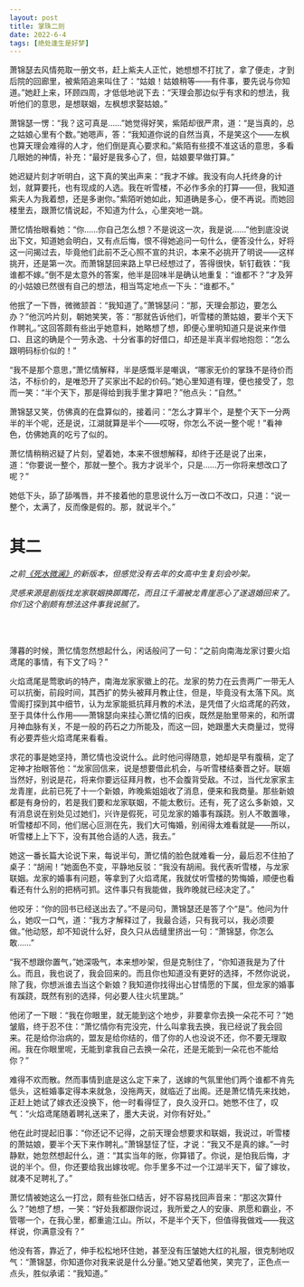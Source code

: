 ```yaml
---
layout: post
title: 掌珠二则
date: 2022-6-4
tags: [绝处逢生是好梦]
---
```


萧锦瑟去风情苑取一册文书，赶上紫夫人正忙，她想想不打扰了，拿了便走，才到后院的回廊里，被紫陌追来叫住了：“姑娘！姑娘稍等——有件事，要先说与你知道。”她赶上来，环顾四周，才低低地说下去：“天理会那边似乎有求和的想法，我听他们的意思，是想联姻，左枫想求娶姑娘。”

萧锦瑟一愣：“我？这可真是……”她觉得好笑，紫陌却很严肃，道：“是当真的，总之姑娘心里有个数。”她嗯声，答：“我知道你说的自然当真，不是笑这个——左枫也算天理会难得的人才，他们倒是真心要求和。”紫陌有些摸不准这话的意思，多看几眼她的神情，补充：“最好是我多心了，但，姑娘要早做打算。”

她迟疑片刻才听明白，这下真的笑出声来：“我才不嫁。我没有向人托终身的计划，就算要托，也有现成的人选。我在听雪楼，不必作多余的打算——但，我知道紫夫人为我着想，还是多谢你。”紫陌听她如此，知道确是多心，便不再说。而她回楼里去，跟萧忆情说起，不知道为什么，心里突地一跳。

萧忆情抬眼看她：“你……你自己怎么想？不是说这一次，我是说……”他到底没说出下文，知道她会明白，又有点后悔，恨不得她追问一句什么，便答没什么，好将这一问揭过去，毕竟他们此前不乏心照不宣的共识，本来不必挑开了明说——这样挑开，还是第一次。而萧锦瑟回来路上早已经想过了，答得很快，斩钉截铁：“我谁都不嫁。”倒不是太意外的答案，他半是回味半是确认地重复：“谁都不？”才及笄的小姑娘已然很有自己的想法，相当笃定地点一下头：“谁都不。”

他抿了一下唇，微微颔首：“我知道了。”萧锦瑟问：“那，天理会那边，要怎么办？”他沉吟片刻，朝她笑笑，答：“那就告诉他们，听雪楼的萧姑娘，要半个天下作聘礼。”这回答颇有些出乎她意料，她略想了想，即便心里明知道只是说来作借口、且这的确是个一劳永逸、十分省事的好借口，却还是半真半假地抱怨：“怎么跟明码标价似的！”

“我不是那个意思，”萧忆情解释，半是感慨半是嘲讽，“哪家无价的掌珠不是待价而沽，不标价的，是唯恐开了买家出不起的价码。”她心里知道有理，便也接受了，忽而一笑：“半个天下，那是得给到我手里才算吧？”他点头：“自然。”

萧锦瑟又笑，仿佛真的在盘算似的，接着问：“怎么才算半个，是整个天下一分两半的半个呢，还是说，江湖就算是半个——哎呀，你怎么不说一整个呢！”看神色，仿佛她真的吃亏了似的。

萧忆情稍稍迟疑了片刻，望着她，本来不很想解释，却终于还是说了出来，道：“你要说一整个，那就一整个。我方才说半个，只是……万一你将来想改口了呢？”

她低下头，舔了舔嘴唇，并不接着他的意思说什么万一改口不改口，只道：“说一整个，太满了，反而像是假的。那，就说半个。”

# 其二

*之前[《死水微澜》](https://eglantine-shell.github.io/dreamboat/dream6/ "dream6")的新版本，但感觉没有去年的女高中生复刻会吵架。*

*灵感来源是剧版找龙家联姻换踯躅花，而且江千湄被龙青崖恶心了遂退婚回来了。你们这个剧颇有想法这件事我说腻了。*

<br>
<br>

薄暮的时候，萧忆情忽然想起什么，闲话般问了一句：“之前向南海龙家讨要火焰鸢尾的事情，有下文了吗？”

火焰鸢尾是莺歌屿的特产，南海龙家家徽上的花。龙家的势力在云贵两广一带无人可以抗衡，前段时间，其西扩的势头被拜月教止住，但是，毕竟没有太落下风。岚雪阁打探到其中细节，认为龙家能抵抗拜月教的术法，是凭借了火焰鸢尾的药效，至于具体什么作用——萧锦瑟向来挂心萧忆情的旧疾，既然是胎里带来的，和所谓月神血脉有关，不是一般的药石之力所能及，而这一回，她跟墨大夫商量过，觉得有必要弄些火焰鸢尾来看看。

求花的事是她坚持，萧忆情也没说什么。此时他问得随意，她却是早有腹稿，定了定神才抬眼答他：“龙家回信来，说是想要借此机会，与听雪楼结秦晋之好。联姻当然好，别说是花，将来你要远征拜月教，也不会腹背受敌。不过，当代龙家家主龙青崖，此前已死了十一个新娘，昨晚紫姐姐收了消息，便来和我商量。那些新娘都是有身份的，若是我们要和龙家联姻，不能太敷衍。还有，死了这么多新娘，又有消息说在别处见过她们，兴许是假死，可见龙家的婚事有蹊跷。别人不敢置喙，听雪楼却不同，他们居心叵测在先，我们大可悔婚，别闹得太难看就是——所以，听雪楼上上下下，没有其他合适的人选，我去。”

她这一番长篇大论说下来，每说半句，萧忆情的脸色就难看一分，最后忍不住拍了桌子：“胡闹！”她面色不变，平静地反驳：“我没有胡闹。我代表听雪楼，与龙家联姻。龙家的婚事有问题，等拿到了火焰鸢尾，我就仗听雪楼的势悔婚，顺便也看看还有什么别的把柄可抓。这件事只有我能做，我昨晚就已经决定了。”

他咬牙：“你的回书已经送出去了。”不是问句，萧锦瑟还是答了个“是”。他问为什么，她叹一口气，道：“我方才解释过了，我最合适，只有我可以，我必须要做。”他动怒，却不知说什么好，良久只从齿缝里挤出一句：“萧锦瑟，你怎么敢……”

“我不想跟你置气，”她深吸气，本来想吵架，但是克制住了，“你知道我是为了什么。而且，我也说了，我会回来的。而且你也知道没有更好的选择，不然你说说，除了我，你想派谁去当这个新娘？我知道你找得出心甘情愿的下属，但龙家的婚事有蹊跷，既然有别的选择，何必要人往火坑里跳。”

他闭了一下眼：“我在你眼里，就无能到这个地步，非要拿你去换一朵花不可？”她皱眉，终于忍不住：“萧忆情你有完没完，什么叫拿我去换，我已经说了我会回来。花是给你治病的，盟友是给你结的，借了你的人也没说不还，你不要无理取闹。我在你眼里呢，无能到拿我自己去换一朵花，还是无能到一朵花也不能给你？”

难得不欢而散。然而事情到底是这么定下来了，送嫁的气氛里他们两个谁都不肯先低头，这桩婚事定得本来就急，没拖两天，就临近了出阁。还是萧忆情先来找她，正赶上她试了嫁衣还没换下，他一时看得怔了，良久没开口。她憋不住了，叹气：“火焰鸢尾随着聘礼送来了，墨大夫说，对你有好处。”

他在此时提起旧事：“你还记不记得，之前天理会想要求和联姻，我说过，听雪楼的萧姑娘，要半个天下来作聘礼。”萧锦瑟怔了怔，才说：“我又不是真的嫁。”一时静默，她忽然想起什么，道：“其实当年的账，你算错了。你说，是怕我后悔，才说的半个。但，你还要给我出嫁妆呢。你手里多不过一个江湖半天下，留了嫁妆，就凑不足聘礼了。”

萧忆情被她这么一打岔，颇有些张口结舌，好不容易找回声音来：“那这次算什么？”她想了想，一笑：“好处我都跟你说过，我所爱之人的安康、夙愿和霸业，不管哪一个，在我心里，都重逾江山。所以，不是半个天下，但值得我做戏——我这样说，你满意没有？”

他没有答，靠近了，伸手松松地环住她，甚至没有压皱她大红的礼服，很克制地叹气：“萧锦瑟，你知道你对我来说是什么分量。”她又望着他笑，笑完了，正色点一点头，胜似承诺：“我知道。”